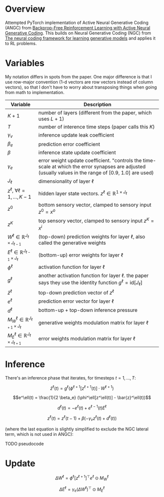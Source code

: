 # Overview

Attempted PyTorch implementation of Active Neural Generative Coding (ANGC) from [Backprop-Free Reinforcement Learning with Active Neural Generative Coding](https://arxiv.org/abs/2107.07046). This builds on Neural Generative Coding (NGC) from [The neural coding framework for learning generative models](https://www.nature.com/articles/s41467-022-29632-7) and applies it to RL problems.

# Variables

My notation differs in spots from the paper. One major difference is that I use row-major convention (1-d vectors are row vectors instead of column vectors), so that I don't have to worry about transposing things when going from math to implementation.


| Variable | Description |
| --- | --- |
| $K + 1$ | number of layers (different from the paper, which uses $L+1$) |
| $T$ | number of interence time steps (paper calls this $K$) |
| $\gamma_v$ | inference update leak coefficient |
| $\beta_e$ | prediction error coefficient |
| $\beta$ | inference state update coefficient |
| $\gamma_e$ | error weight update coefficient. "controls the time-scale at which the error synapses are adjusted (usually values in the range of [0.9, 1.0] are used) |
| $J_\ell$ | dimensionality of layer $\ell$ |
| $z^\ell$, $\forall \ell = 1, \ldots, K-1$ | hidden layer state vectors. $z^\ell \in \mathbb{R}^{1 \times J_\ell}$ |
| $z^0$ | bottom sensory vector, clamped to sensory input $z^0 = x^o$ |
| $z^K$ | top sensory vector, clamped to sensory input $z^K = x^i$ |
| $W^{\ell} \in \mathbb{R}^{J_{\ell} \times J_{\ell - 1}}$ | (top-down) prediction weights for layer $\ell$, also called the generative weights |
| $E^{\ell} \in \mathbb{R}^{J_{\ell-1} \times J_{\ell}}$ | (bottom-up) error weights for layer $\ell$ |
| $\phi^\ell$ | activation function for layer $\ell$ |
| $g^\ell$ | another activation function for layer $\ell$. the paper says they use the identity function $g^\ell = \text{id}[J_\ell]$ |
| $\bar{z}^\ell$ | top-down prediction vector of $z^\ell$ |
| $e^\ell$ | prediction error vector for layer $\ell$ |
| $d^\ell$ | bottom-up + top-down inference pressure |
| $M_W^\ell \in \mathbb{R}^{J_{\ell+1} \times J_{\ell}}$ | generative weights modulation matrix for layer $\ell$ |
| $M_E^\ell \in \mathbb{R}^{J_{\ell} \times J_{\ell+1}}$ | error weights modulation matrix for layer $\ell$ |


# Inference

There's an inference phase that iterates, for timesteps $t = 1, \dots, T$:

$$\bar{z}^\ell(t) = g^{\ell}(\phi^{\ell + 1}[z^{\ell + 1}(t)] \cdot W^{\ell + 1})$$

$$e^\ell(t) = \frac{1}{2 \beta_e} (\phi^\ell[z^\ell(t)] - \bar{z}^\ell(t))$$

$$d^\ell(t) = -e^{\ell}(t) + e^{\ell-1}(t) E^{\ell}$$

$$z^\ell(t) = z^\ell(t-1) + \beta (- \gamma_v z^{\ell}(t) + d^{\ell}(t))$$

(where the last equation is slightly simplified to exclude the NGC lateral term, which is not used in ANGC):

TODO pseudocode

# Update

$$\Delta W^\ell = \phi^\ell[z^{\ell + 1}]^\top e^{\ell} \odot M_W^\ell$$

$$\Delta E^\ell = \gamma_e (\Delta W^{\ell})^\top \odot M_E^\ell$$
